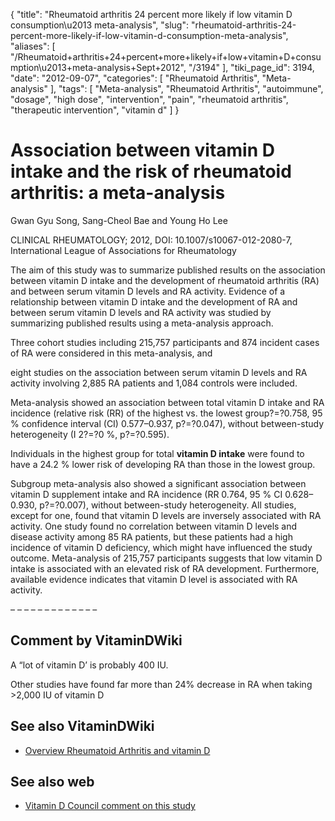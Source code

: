 {
    "title": "Rheumatoid arthritis 24 percent more likely if low vitamin D consumption\u2013 meta-analysis",
    "slug": "rheumatoid-arthritis-24-percent-more-likely-if-low-vitamin-d-consumption-meta-analysis",
    "aliases": [
        "/Rheumatoid+arthritis+24+percent+more+likely+if+low+vitamin+D+consumption\u2013+meta-analysis+Sept+2012",
        "/3194"
    ],
    "tiki_page_id": 3194,
    "date": "2012-09-07",
    "categories": [
        "Rheumatoid Arthritis",
        "Meta-analysis"
    ],
    "tags": [
        "Meta-analysis",
        "Rheumatoid Arthritis",
        "autoimmune",
        "dosage",
        "high dose",
        "intervention",
        "pain",
        "rheumatoid arthritis",
        "therapeutic intervention",
        "vitamin d"
    ]
}


# Association between vitamin D intake and the risk of rheumatoid arthritis: a meta-analysis

Gwan Gyu Song, Sang-Cheol Bae and Young Ho Lee

CLINICAL RHEUMATOLOGY; 2012, DOI: 10.1007/s10067-012-2080-7, International League of Associations for Rheumatology

The aim of this study was to summarize published results on the association between vitamin D intake and the development of rheumatoid arthritis (RA) and between serum vitamin D levels and RA activity. Evidence of a relationship between vitamin D intake and the development of RA and between serum vitamin D levels and RA activity was studied by summarizing published results using a meta-analysis approach. 

Three cohort studies including 215,757 participants and 874 incident cases of RA were considered in this meta-analysis, and 

eight studies on the association between serum vitamin D levels and RA activity involving 2,885 RA patients and 1,084 controls were included. 

Meta-analysis showed an association between total vitamin D intake and RA incidence (relative risk (RR) of the highest vs. the lowest group?=?0.758, 95 % confidence interval (CI) 0.577–0.937, p?=?0.047), without between-study heterogeneity (I 2?=?0 %, p?=?0.595). 

Individuals in the highest group for total  **vitamin D intake**  were found to have a 24.2 % lower risk of developing RA than those in the lowest group. 

Subgroup meta-analysis also showed a significant association between vitamin D supplement intake and RA incidence (RR 0.764, 95 % CI 0.628–0.930, p?=?0.007), without between-study heterogeneity. All studies, except for one, found that vitamin D levels are inversely associated with RA activity. One study found no correlation between vitamin D levels and disease activity among 85 RA patients, but these patients had a high incidence of vitamin D deficiency, which might have influenced the study outcome. Meta-analysis of 215,757 participants suggests that low vitamin D intake is associated with an elevated risk of RA development. Furthermore, available evidence indicates that vitamin D level is associated with RA activity.

– – – – – – – – – – – – – 

## Comment by VitaminDWiki

A “lot of vitamin D’ is probably 400 IU.

Other studies have found far more than 24% decrease in RA when taking >2,000 IU of vitamin D

## See also VitaminDWiki

* [Overview Rheumatoid Arthritis and vitamin D](/posts/overview-rheumatoid-arthritis-and-vitamin-d)

## See also web

* [Vitamin D Council comment on this study](http://blog.vitamindcouncil.org/2012/09/15/vitamin-d-intake-and-the-risk-of-rheumatoid-arthritis-a-meta-analysis/)